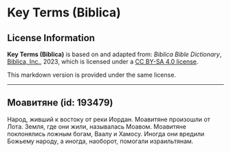 # Key Terms (Biblica)

## License Information

**Key Terms (Biblica)** is based on and adapted from: _Biblica Bible Dictionary_, [Biblica, Inc.](https://www.biblica.com/), 2023, which is licensed under a [CC BY-SA 4.0 license](https://creativecommons.org/licenses/by-sa/4.0/legalcode.en).

This markdown version is provided under the same license.



--------------------------------

## Моавитяне (id: 193479)

Народ, живший к востоку от реки Иордан. Моавитяне произошли от Лота. Земля, где они жили, называлась Моавом. Моавитяне поклонялись ложным богам, Ваалу и Хамосу. Иногда они вредили Божьему народу, а иногда, наоборот, помогали израильтянам. 


